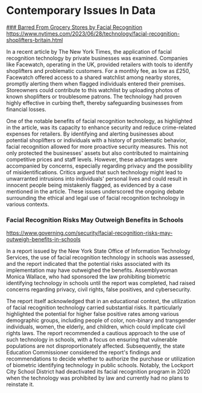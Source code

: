 # Contemporary Issues In Data  
  
<u>### Barred From Grocery Stores by Facial Recognition</u>
https://www.nytimes.com/2023/06/28/technology/facial-recognition-shoplifters-britain.html
  
    
      

In a recent article by The New York Times, the application of facial recognition technology by private businesses was examined. Companies like Facewatch, operating in the UK, provided retailers with tools to identify shoplifters and problematic customers. For a monthly fee, as low as £250, Facewatch offered access to a shared watchlist among nearby stores, promptly alerting them when flagged individuals entered their premises. Storeowners could contribute to this watchlist by uploading photos of known shoplifters or troublesome patrons. The technology had proven highly effective in curbing theft, thereby safeguarding businesses from financial losses.

One of the notable benefits of facial recognition technology, as highlighted in the article, was its capacity to enhance security and reduce crime-related expenses for retailers. By identifying and alerting businesses about potential shoplifters or individuals with a history of problematic behavior, facial recognition allowed for more proactive security measures. This not only protected the businesses' assets but also contributed to maintaining competitive prices and staff levels. However, these advantages were accompanied by concerns, especially regarding privacy and the possibility of misidentifications. Critics argued that such technology might lead to unwarranted intrusions into individuals' personal lives and could result in innocent people being mistakenly flagged, as evidenced by a case mentioned in the article. These issues underscored the ongoing debate surrounding the ethical and legal use of facial recognition technology in various contexts.

### Facial Recognition Risks May Outweigh Benefits in Schools
https://www.governing.com/security/facial-recognition-risks-may-outweigh-benefits-in-schools  
  
    
      


In a report issued by the New York State Office of Information Technology Services, the use of facial recognition technology in schools was assessed, and the report indicated that the potential risks associated with its implementation may have outweighed the benefits. Assemblywoman Monica Wallace, who had sponsored the law prohibiting biometric identifying technology in schools until the report was completed, had raised concerns regarding privacy, civil rights, false positives, and cybersecurity.

The report itself acknowledged that in an educational context, the utilization of facial recognition technology carried substantial risks. It particularly highlighted the potential for higher false positive rates among various demographic groups, including people of color, non-binary and transgender individuals, women, the elderly, and children, which could implicate civil rights laws. The report recommended a cautious approach to the use of such technology in schools, with a focus on ensuring that vulnerable populations are not disproportionately affected. Subsequently, the state Education Commissioner considered the report's findings and recommendations to decide whether to authorize the purchase or utilization of biometric identifying technology in public schools. Notably, the Lockport City School District had deactivated its facial recognition program in 2020 when the technology was prohibited by law and currently had no plans to reinstate it.